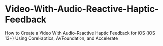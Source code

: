 # Video-With-Audio-Reactive-Haptic-Feedback
How to Create a Video With Audio-Reactive Haptic Feedback for iOS (iOS 13+) Using CoreHaptics, AVFoundation, and Accelerate
